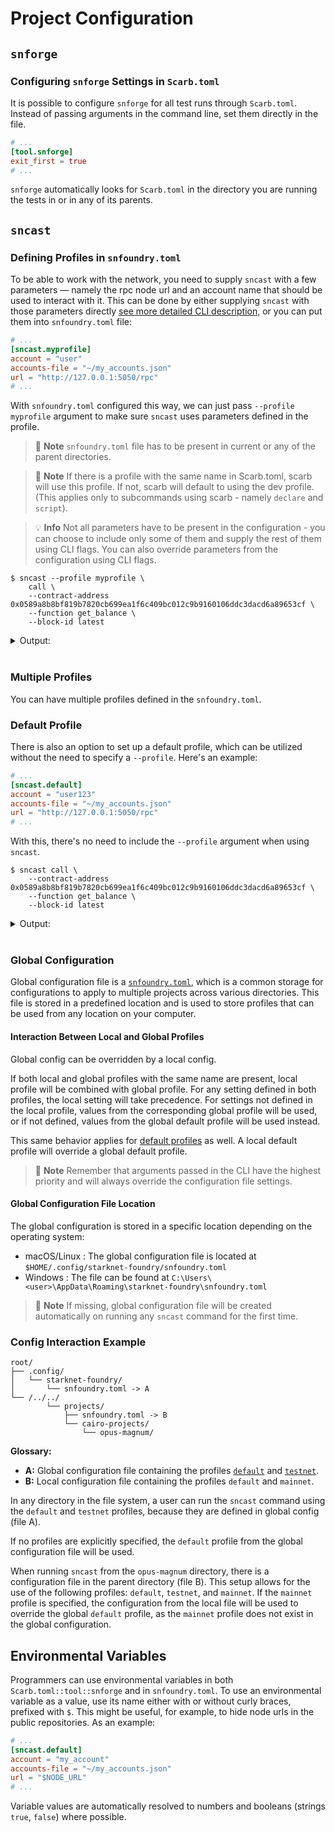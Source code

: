 # Project Configuration

## `snforge`

### Configuring `snforge` Settings in `Scarb.toml`

It is possible to configure `snforge` for all test runs through `Scarb.toml`.
Instead of passing arguments in the command line, set them directly in the file.

```toml
# ...
[tool.snforge]
exit_first = true
# ...
```

`snforge` automatically looks for `Scarb.toml` in the directory you are running the tests in or in any of its parents.

## `sncast`

### Defining Profiles in `snfoundry.toml`

To be able to work with the network, you need to supply `sncast` with a few parameters —
namely the rpc node url and an account name that should be used to interact with it.
This can be done
by either supplying `sncast` with those parameters directly [see more detailed CLI description,](../appendix/sncast.md)
or you can put them into `snfoundry.toml` file:

```toml
# ...
[sncast.myprofile]
account = "user"
accounts-file = "~/my_accounts.json"
url = "http://127.0.0.1:5050/rpc"
# ...
```

With `snfoundry.toml` configured this way, we can just pass `--profile myprofile` argument to make sure `sncast` uses parameters
defined in the profile.

> 📝 **Note**
> `snfoundry.toml` file has to be present in current or any of the parent directories.

> 📝 **Note**
> If there is a profile with the same name in Scarb.toml, scarb will use this profile. If not, scarb will default to using the dev profile.
> (This applies only to subcommands using scarb - namely `declare` and `script`).

> 💡 **Info**
> Not all parameters have to be present in the configuration - you can choose to include only some of them and supply
> the rest of them using CLI flags. You can also override parameters from the configuration using CLI flags.

```shell
$ sncast --profile myprofile \
    call \
    --contract-address 0x0589a8b8bf819b7820cb699ea1f6c409bc012c9b9160106ddc3dacd6a89653cf \
    --function get_balance \
    --block-id latest
```

<details>
<summary>Output:</summary>

```shell
command: call
response: [0x0]
```
</details>
<br>

### Multiple Profiles

You can have multiple profiles defined in the `snfoundry.toml`.

### Default Profile

There is also an option to set up a default profile, which can be utilized without the need to specify a `--profile`. Here's an example:

```toml
# ...
[sncast.default]
account = "user123"
accounts-file = "~/my_accounts.json"
url = "http://127.0.0.1:5050/rpc"
# ...
```

With this, there's no need to include the `--profile` argument when using `sncast`.

```shell
$ sncast call \
    --contract-address 0x0589a8b8bf819b7820cb699ea1f6c409bc012c9b9160106ddc3dacd6a89653cf \
    --function get_balance \
    --block-id latest
```

<details>
<summary>Output:</summary>

```shell
command: call
response: [0x0]
```
</details>
<br>

### Global Configuration

Global configuration file is a [`snfoundry.toml`](https://foundry-rs.github.io/starknet-foundry/appendix/snfoundry-toml.html), 
which is a common storage for configurations to apply to multiple projects across various directories.
This file is stored in a predefined location and is used to store profiles that can be used from any location on your computer.

#### Interaction Between Local and Global Profiles

Global config can be overridden by a local config.

If both local and global profiles with the same name are present, local profile will be combined with global profile. For any setting defined in both profiles, the local setting will take precedence. For settings not defined in the local profile, values from the corresponding global profile will be used, or if not defined, values from the global default profile will be used instead.

This same behavior applies for [default profiles](#default-profile) as well. A local default profile will override a global default profile.

> 📝 **Note**
> Remember that arguments passed in the CLI have the highest priority and will always override the configuration file settings.


#### Global Configuration File Location
The global configuration is stored in a specific location depending on the operating system:

- macOS/Linux : The global configuration file is located at `$HOME/.config/starknet-foundry/snfoundry.toml`
- Windows : The file can be found at `C:\Users\<user>\AppData\Roaming\starknet-foundry\snfoundry.toml`

> 📝 **Note**
> If missing, global configuration file will be created automatically on running any `sncast` command for the first time.

### Config Interaction Example

```
root/
├── .config/
│   └── starknet-foundry/
│       └── snfoundry.toml -> A
└── /../../
        └── projects/
            ├── snfoundry.toml -> B
            └── cairo-projects/
                └── opus-magnum/
```

**Glossary:**

- **A:** Global configuration file containing the profiles [`default`](#default-profile) and [`testnet`](#defining-profiles-in-snfoundrytoml).
- **B:** Local configuration file containing the profiles `default` and `mainnet`.

In any directory in the file system, a user can run the `sncast` command using the `default` and `testnet` profiles, 
because they are defined in global config (file A). 

If no profiles are explicitly specified, the `default` profile from the global configuration file will be used.

When running `sncast` from the `opus-magnum` directory, there is a configuration file in the parent directory (file B). 
This setup allows for the use of the following profiles: `default`, `testnet`, and `mainnet`. If the `mainnet` profile is specified, 
the configuration from the local file will be used to override the global `default` profile, as the `mainnet` profile does not exist in the global configuration.

## Environmental Variables

Programmers can use environmental variables in both `Scarb.toml::tool::snforge` and in `snfoundry.toml`. To use an environmental variable as a value, use its name either with or without curly braces, prefixed with `$`.
This might be useful, for example, to hide node urls in the public repositories. 
As an example:

```toml
# ...
[sncast.default]
account = "my_account"
accounts-file = "~/my_accounts.json"
url = "$NODE_URL"
# ...
```

Variable values are automatically resolved to numbers and booleans (strings `true`, `false`) where possible.
